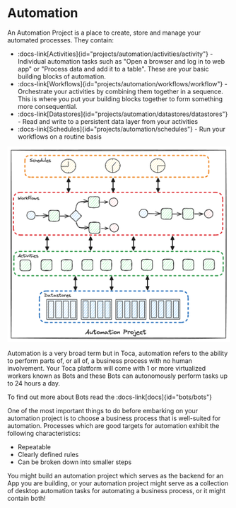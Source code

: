# Automation

An Automation Project is a place to create, store and manage your automated processes. They contain:

* :docs-link[Activities]{id="projects/automation/activities/activity"} - Individual automation tasks such as "Open a browser and log in to web app" or "Process data and add it to a table". These are your basic building blocks of automation.
* :docs-link[Workflows]{id="projects/automation/workflows/workflow"} - Orchestrate your activities by combining them together in a sequence. This is where you put your building blocks together to form something more consequential.
* :docs-link[Datastores]{id="projects/automation/datastores/datastores"} - Read and write to a persistent data layer from your activities
* :docs-link[Schedules]{id="projects/automation/schedules"} - Run your workflows on a routine basis

![Automation Hierarchy](/src/assets/automation_project.png)

Automation is a very broad term but in Toca, automation refers to the ability to perform parts of, or all of, a business process with no human involvement. Your Toca platform will come with 1 or more virtualized workers known as Bots and these Bots can autonomously perform tasks up to 24 hours a day.

To find out more about Bots read the :docs-link[docs]{id="bots/bots"}

One of the most important things to do before embarking on your automation project is to choose a business process that is well-suited for automation. Processes which are good targets for automation exhibit the following characteristics:

*   Repeatable
*   Clearly defined rules
*   Can be broken down into smaller steps

You might build an automation project which serves as the backend for an App you are building, or your automation project might serve as a collection of desktop automation tasks for automating a business process, or it might contain both!

